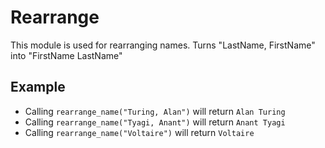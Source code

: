 Rearrange
=========

This module is used for rearranging names.
Turns "LastName, FirstName" into "FirstName LastName"

## Example

 * Calling `rearrange_name("Turing, Alan")` will return `Alan Turing`
 * Calling `rearrange_name("Tyagi, Anant")` will return `Anant Tyagi`
 * Calling `rearrange_name("Voltaire")` will return `Voltaire`